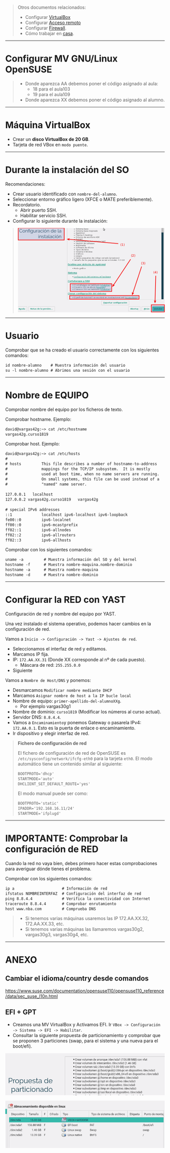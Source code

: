 
> Otros documentos relacionados:
>
> * Configurar [VirtualBox](../virtualbox/opensuse.md)
> * Configurar [Acceso remoto](../acceso-remoto/opensuse.md)
> * Configurar [Firewall](../firewall.md).
> * Cómo trabajar en [casa](../casa.md).

---

# Configurar MV GNU/Linux OpenSUSE

> * Donde aparezca AA debemos poner el código asignado al aula:
>     * 18 para el aula103
>     * 19 para el aula109
> * Donde aparezca XX debemos poner el código asignado al alumno.

---

# Máquina VirtualBox

* Crear un **disco VirtualBox de 20 GB**.
* Tarjeta de red VBox en `modo puente`.

---

# Durante la instalación del SO

Recomendaciones:
* Crear usuario identificado con `nombre-del-alumno`.
* Seleccionar entorno gráfico ligero (XFCE o MATE preferiblemente).
* Recordatorio.
    * Abrir puerto SSH.
    * Habilitar servicio SSH.
* Configurar lo siguiente durante la instalación:

> ![opensuse-instalacion-configuracion.png](./images/opensuse-instalacion-configuracion.png)

---

# Usuario

Comprobar que se ha creado el usuario correctamente con los siguientes comandos:

```
id nombre-alumno    # Muestra información del usuario
su -l nombre-alumno # Abrimos una sesión con el usuario
```

---

# Nombre de EQUIPO

Comprobar nombre del equipo por los ficheros de texto.

Comprobar hostname. Ejemplo:
```
david@vargas42g:~> cat /etc/hostname
vargas42g.curso1819
```

Comprobar host. Ejemplo:
```
david@vargas42g:~> cat /etc/hosts
#
# hosts         This file describes a number of hostname-to-address
#               mappings for the TCP/IP subsystem.  It is mostly
#               used at boot time, when no name servers are running.
#               On small systems, this file can be used instead of a
#               "named" name server.

127.0.0.1	localhost
127.0.0.2 vargas42g.curso1819   vargas42g

# special IPv6 addresses
::1             localhost ipv6-localhost ipv6-loopback
fe00::0         ipv6-localnet
ff00::0         ipv6-mcastprefix
ff02::1         ipv6-allnodes
ff02::2         ipv6-allrouters
ff02::3         ipv6-allhosts
```

Comprobar con los siguientes comandos:

```
uname -a         # Muestra información del SO y del kernel
hostname -f      # Muestra nombre-maquina.nombre-dominio
hostname -a      # Muestra nombre-maquina
hostname -d      # Muestra nombre-dominio
```

---

# Configurar la RED con YAST

Configuración de red y nombre del equipo por YAST.

Una vez instalado el sistema operativo, podemos hacer cambios en la configuración de red.

Vamos a `Inicio -> Configuración -> Yast -> Ajustes de red`.
* Seleccionamos el interfaz de red y editamos.
* Marcamos IP fija.
* IP: `172.AA.XX.31` (Donde XX corresponde al nº de cada puesto).
    * Máscara de red: `255.255.0.0`
* Siguiente

Vamos a `Nombre de Host/DNS` y ponemos:
* Desmarcamos `Modificar nombre mediante DHCP`
* Marcamos `Asignar nombre de host a la IP bucle local`
* Nombre de equipo: `primer-apellido-del-alumnoXXg`.
    * Por ejemplo vargas30g1
* Nombre de dominio: `curso1819` (Modificar los números al curso actual).
* Servidor DNS: `8.8.4.4`.
* Vamos a `Encaminamiento`y ponemos Gateway o pasarela IPv4: `172.AA.0.1`. Esto es la puerta de enlace o encaminamiento.
* Ir dispositivo y elegir interfaz de red.

> **Fichero de configuración de red**
>
> El fichero de configuración de red de OpenSUSE es `/etc/sysconfig/network/ifcfg-eth0` para la tarjeta `eth0`.
> El modo automático tiene un contenido similar al siguiente:
> ```
> BOOTPROTO='dhcp'
> STARTMODE='auto'
> DHCLIENT_SET_DEFAULT_ROUTE='yes'
> ```
>
> El modo manual puede ser como:
> ```
> BOOTPROTO='static'
> IPADDR='192.168.16.11/24'
> STARTMODE='ifplugd'
> ```

---

# IMPORTANTE: Comprobar la configuración de RED

Cuando la red no vaya bien, debes primero hacer estas comprobaciones para averiguar dónde tienes el problema.

Comprobar con los siguientes comandos:

```
ip a                     # Información de red
ifstatus NOMBREINTERFAZ  # Configuración del interfaz de red
ping 8.8.4.4             # Verifica la conectividad con Internet
traceroute 8.8.4.4       # Comprobar enrutamiento   
host www.nba.com         # Comprueba DNS
```

> * Si tenemos varias máquinas usaremos las IP 172.AA.XX.32, 172.AA.XX.33, etc.
> * Si tenemos varias máquinas las llamaremos vargas30g2, vargas30g3, vargas30g4, etc.

---

# ANEXO

## Cambiar el idioma/country desde comandos

https://www.suse.com/documentation/opensuse110/opensuse110_reference/data/sec_suse_l10n.html


## EFI + GPT

* Creamos una MV VirtualBox y Activamos EFI. Ir
`VBox -> Configuración -> Sistema -> EFI -> Habilitar`.
* Consultar la siguiente propuesta de particionamiento y comprobar que se
proponen 3 particiones (swap, para el sistema y una nueva para el boot/efi).

![opensuse-particiones-efi.png](./images/opensuse-particiones-efi.png)

![opensuse-particiones-efi2.png](./images/opensuse-particiones-efi2.png)
